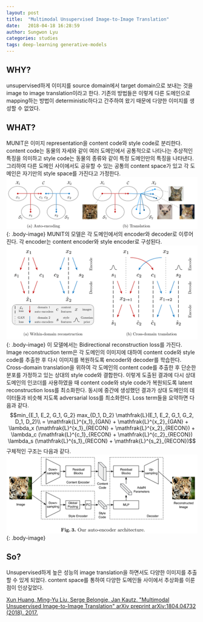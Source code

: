 ```yaml
---
layout: post
title:  "Multimodal Unsupervised Image-to-Image Translation"
date:   2018-04-18 16:28:59
author: Sungwon Lyu
categories: studies
tags: deep-learning generative-models
---
```

## WHY? 
unsupervised하게 이미지를 source domain에서 target domain으로 보내는 것을 image to image translation이라고 한다. 기존의 방법들은 이렇게 다른 도메인으로 mapping하는 방법이 deterministic하다고 간주하여 왔기 때문에 다양한 이미지를 생성할 수 없었다. 

## WHAT?
MUNIT은 이미지 representation을 content code와 style code로 분리한다. content code는 동물의 자세와 같이 여러 도메인에서 공통적으로 나타나는 추상적인 특징을 의미하고 style code는 동물의 종류와 같이 특정 도메인만의 특징을 나타낸다. 그리하여 다른 도메인 사이에서도 공유할 수 있는 공통의 content space가 있고 각 도메인은 자기만의 style space를 가진다고 가정한다. 
![image](/assets/images/munit1.png){: .body-image}
MUNIT의 모델은 각 도메인에서의 encoder와 decoder로 이루어진다. 각 encoder는 content encoder와 style encoder로 구성된다. 
![image](/assets/images/munit2.png){: .body-image}
이 모델에서는 Bidirectional reconstruction loss를 가진다. Image reconstruction term은 각 도메인의 이미지에 대하여 content code와 style code를 추출한 후 다시 이미지를 복원하도록 encoder와 decoder를 학습한다. Cross-domain translation을 위하여 각 도메인의 content code를 추출한 후 단순한 분포를 가정하고 있는 상대의 style code와 결합한다. 이렇게 도출된 결과에 다시 상대 도메인의 인코더를 사용하였을 때 content code와 style code가 복원되도록 latent reconstruction loss를 최소화한다. 동시에 중간에 생성했던 결과가 상대 도메인의 데이터들과 비슷해 지도록 adversarial loss를 최소화한다. Loss term들을 요약하면 다음과 같다. 
$$min_{E_1, E_2, G_1, G_2} max_{D_1, D_2} \mathfrak{L}(E_1, E_2, G_1, G_2, D_1, D_2)\\
 = \mathfrak{L}^{x_1}_{GAN} + \mathfrak{L}^{x_2}_{GAN} + \lambda_x (\mathfrak{L}^{x_1}_{RECON} + \mathfrak{L}^{x_2}_{RECON}) + \lambda_c (\mathfrak{L}^{c_1}_{RECON} + \mathfrak{L}^{c_2}_{RECON}) \lambda_s (\mathfrak{L}^{s_1}_{RECON} + \mathfrak{L}^{s_2}_{RECON})$$
 구체적인 구조는 다음과 같다. 
![image](/assets/images/munit3.png){: .body-image}

## So?
Unsupervised하게 높은 성능의 image translation을 하면서도 다양한 이미지를 추출할 수 있게 되었다. content space를 통하여 다양한 도메인들 사이에서 추상화를 이룬 점이 인상깊었다. 

[Xun Huang, Ming-Yu Liu, Serge Belongie, Jan Kautz. "Multimodal Unsupervised Image-to-Image Translation" arXiv preprint arXiv:1804.04732 (2018). 2017.](https://arxiv.org/abs/1804.04732)
